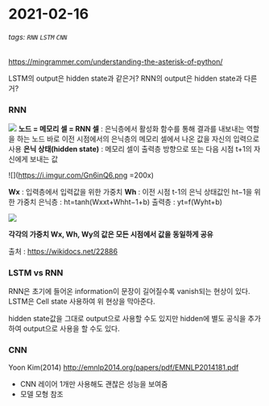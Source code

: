 2021-02-16
===

###### tags: `RNN` `LSTM` `CNN`

https://mingrammer.com/understanding-the-asterisk-of-python/

LSTM의 output은 hidden state과 같은거?
RNN의 output은 hidden state과 다른거?
### RNN

![](https://i.imgur.com/go68Xut.png)
**노드 =  메모리 셀 = RNN 셀** :  은닉층에서 활성화 함수를 통해 결과를 내보내는 역할을 하는 노드
 바로 이전 시점에서의 은닉층의 메모리 셀에서 나온 값을 자신의 입력으로 사용
**은닉 상태(hidden state)** : 메모리 셀이 출력층 방향으로 또는 다음 시점 t+1의 자신에게 보내는 값

![](https://i.imgur.com/Gn6inQ6.png =200x)

**Wx** : 입력층에서 입력값을 위한 가중치
**Wh**  : 이전 시점 t-1의 은닉 상태값인 ht−1을 위한 가중치 
은닉층 : ht=tanh(Wxxt+Whht−1+b)
출력층 : yt=f(Wyht+b)

![](https://i.imgur.com/FTwMYxE.png)

**각각의 가중치 Wx, Wh, Wy의 값은 모든 시점에서 값을 동일하게 공유**

출처 : https://wikidocs.net/22886


### LSTM vs RNN
RNN은 초기에 들어온 information이 문장이 길어질수록 vanish되는 현상이 있다.
LSTM은 Cell state 사용하여 위 현상을 막아준다.

hidden state값을 그대로 output으로 사용할 수도 있지만 hidden에 별도 공식을 추가하여 output으로 사용을 할 수도 있다.

### CNN
Yoon Kim(2014) http://emnlp2014.org/papers/pdf/EMNLP2014181.pdf
- CNN 레이어 1개만 사용해도 괜찮은 성능을 보여줌
- 모델 모형 참조